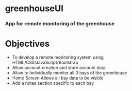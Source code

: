 # greenhouseUI
### App for remote monitoring of the greenhouse

# Objectives
- To develop a remote monitoring system using HTML/CSS/JavaScript/Bootstrap
- Allow account creation and store account data 
- Allow to Individually monitor all 3 bays of the greenhouse
- Home Screen Allows all bay data to be visible
- Add a notes section specific to each bay
